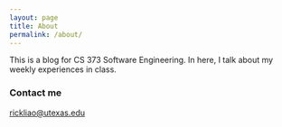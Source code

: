```yaml
---
layout: page
title: About
permalink: /about/
---
```


This is a blog for CS 373 Software Engineering. In here, I talk about my weekly experiences in class.

### Contact me

[rickliao@utexas.edu](mailto:rickliao@utexas.edu)